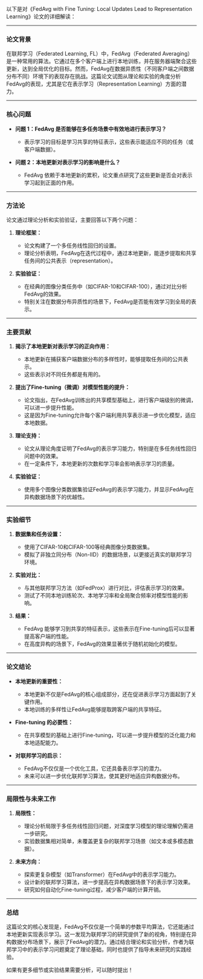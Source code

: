 以下是对《FedAvg with Fine Tuning: Local Updates Lead to Representation Learning》论文的详细解读：

---

### **论文背景**

在联邦学习（Federated Learning, FL）中，FedAvg（Federated Averaging）是一种常用的算法。它通过在多个客户端上进行本地训练，并在服务器端聚合这些更新，达到全局优化的目标。然而，FedAvg在数据异质性（不同客户端之间数据分布不同）环境下的表现存在挑战。这篇论文试图从理论和实验的角度分析FedAvg的表现，尤其是它在表示学习（Representation Learning）方面的潜力。

---

### **核心问题**

- **问题 1：FedAvg 是否能够在多任务场景中有效地进行表示学习？**
  - 表示学习的目标是学习共享的特征表示，这些表示能适应不同的任务（或客户端数据）。

- **问题 2：本地更新对表示学习的影响是什么？**
  - FedAvg 依赖于本地更新的累积，论文重点研究了这些更新是否会对表示学习起到正面的作用。

---

### **方法论**

论文通过理论分析和实验验证，主要回答以下两个问题：

1. **理论框架：**  
   - 论文构建了一个多任务线性回归的设置。
   - 理论分析表明，FedAvg在迭代过程中，通过本地更新，能逐步提取和共享任务间的公共表示（representation）。

2. **实验验证：**  
   - 在经典的图像分类任务中（如CIFAR-10和CIFAR-100），通过对比分析FedAvg的效果。
   - 特别关注在数据分布异质性的场景下，FedAvg是否能有效学习到全局的表示。

---

### **主要贡献**

1. **揭示了本地更新对表示学习的正向作用：**
   - 本地更新在捕获客户端数据分布的多样性时，能够提取任务间的公共表示。
   - 这些表示对不同任务都是有用的。

2. **提出了Fine-tuning（微调）对模型性能的提升：**
   - 论文指出，在FedAvg训练出的共享模型基础上，进行客户端级别的微调，可以进一步提升性能。
   - 这是因为Fine-tuning允许每个客户端利用共享表示进一步优化模型，适应本地数据。

3. **理论支持：**
   - 论文从理论角度证明了FedAvg的表示学习能力，特别是在多任务线性回归问题中的效果。
   - 在一定条件下，本地更新的次数和学习率会影响表示学习的质量。

4. **实验验证：**
   - 使用多个图像分类数据集验证FedAvg的表示学习能力，并显示FedAvg在异构数据场景下的优越性。

---

### **实验细节**

1. **数据集和任务设置：**
   - 使用了CIFAR-10和CIFAR-100等经典图像分类数据集。
   - 模拟了非独立同分布（Non-IID）的数据场景，以更接近真实的联邦学习环境。

2. **实验对比：**
   - 与其他联邦学习方法（如FedProx）进行对比，评估表示学习的效果。
   - 测试了不同本地训练轮次、本地学习率和全局聚合频率对模型性能的影响。

3. **结果：**
   - FedAvg 能够学习到共享的特征表示，这些表示在Fine-tuning后可以显著提高客户端的性能。
   - 在高度异构的场景下，FedAvg的效果显著优于随机初始化的模型。

---

### **论文结论**

- **本地更新的重要性：**
  - 本地更新不仅是FedAvg的核心组成部分，还在促进表示学习方面起到了关键作用。
  - 本地训练的多样性让FedAvg能够提取跨客户端的共享特征。

- **Fine-tuning 的必要性：**
  - 在共享模型的基础上进行Fine-tuning，可以进一步提升模型的泛化能力和本地适配能力。

- **对联邦学习的启示：**
  - FedAvg不仅仅是一个优化工具，它还具备表示学习的潜力。
  - 未来可以进一步优化联邦学习算法，使其更好地适应异构数据分布。

---

### **局限性与未来工作**

1. **局限性：**
   - 理论分析局限于多任务线性回归问题，对深度学习模型的理论理解仍需进一步研究。
   - 实验数据集相对简单，未覆盖更复杂的联邦学习场景（如文本或多模态数据）。

2. **未来方向：**
   - 探索更复杂模型（如Transformer）在FedAvg中的表示学习能力。
   - 设计新的联邦学习算法，进一步提高在异构数据场景下的表示学习效果。
   - 研究如何自动化Fine-tuning过程，减少客户端的计算开销。

---

### **总结**

这篇论文的核心发现是，FedAvg不仅仅是一个简单的参数平均算法，它还能通过本地更新实现表示学习。这一发现为联邦学习的研究提供了新的视角，特别是在异构数据分布场景下，展示了FedAvg的潜力。通过结合理论和实验分析，作者为联邦学习中的表示学习问题奠定了理论基础，同时也提供了指导未来研究的实践经验。

如果有更多细节或实验结果需要分析，可以随时提出！
